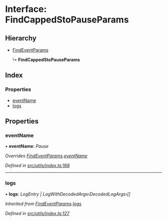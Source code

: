 # Interface: FindCappedStoPauseParams

## Hierarchy

* [FindEventParams](_utils_index_.findeventparams.md)

  ↳ **FindCappedStoPauseParams**

## Index

### Properties

* [eventName](_utils_index_.findcappedstopauseparams.md#eventname)
* [logs](_utils_index_.findcappedstopauseparams.md#logs)

## Properties

###  eventName

• **eventName**: *Pause*

*Overrides [FindEventParams](_utils_index_.findeventparams.md).[eventName](_utils_index_.findeventparams.md#eventname)*

*Defined in [src/utils/index.ts:168](https://github.com/PolymathNetwork/polymath-sdk/blob/454d285/src/utils/index.ts#L168)*

___

###  logs

• **logs**: *LogEntry | LogWithDecodedArgs‹DecodedLogArgs›[]*

*Inherited from [FindEventParams](_utils_index_.findeventparams.md).[logs](_utils_index_.findeventparams.md#logs)*

*Defined in [src/utils/index.ts:127](https://github.com/PolymathNetwork/polymath-sdk/blob/454d285/src/utils/index.ts#L127)*
